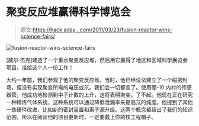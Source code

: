 # 聚变反应堆赢得科学博览会

> 原文:[https://hack aday . com/2011/03/23/fusion-reactor-wins-science-fairs/](https://hackaday.com/2011/03/23/fusion-reactor-wins-science-fairs/)

![](../Images/5b5a4aedd637aaeabf5c114606dee8c0.png "fusion-reactor-wins-science-fairs")

[威尔·杰克]建造了一个重水聚变反应堆，然后用它赢得了地区和区域科学展览会项目。谁给这个人一份工作！

大约一年前，我们参观了他的聚变反应堆。当时，他已经设法建立了一个磁密封场，但没有实现聚变所需的电压或氘。我们会一切都变了。使用硼-10 内衬的传感器管，他成功地检测到中子计数的上升，这将表明聚变。了不起。他现在正在研究一种精炼气体系统，这种系统可以通过降低泄漏率来提高氘的纯度。他提到了其他一些硬件改进，比如新的密封装置和离子源升级。这两个概念都超出了我们的知识范围，所以在阅读他的项目更新时，一定要戴上你的核工程帽子。